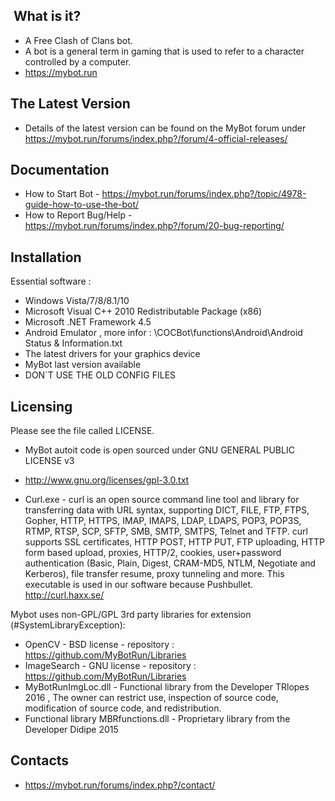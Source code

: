 ﻿﻿ What is it?
  -----------
- A Free Clash of Clans bot. 
- A bot is a general term in gaming that is used to refer to a character controlled by a computer.
- https://mybot.run

The Latest Version
  ------------------
- Details of the latest version can be found on the MyBot forum under https://mybot.run/forums/index.php?/forum/4-official-releases/

Documentation
  -------------
- How to Start Bot - https://mybot.run/forums/index.php?/topic/4978-guide-how-to-use-the-bot/
- How to Report Bug/Help - https://mybot.run/forums/index.php?/forum/20-bug-reporting/

Installation
  ------------
Essential software :
- Windows Vista/7/8/8.1/10
- Microsoft Visual C++ 2010 Redistributable Package (x86)
- Microsoft .NET Framework 4.5
- Android Emulator , more infor : \COCBot\functions\Android\Android Status & Information.txt
- The latest drivers for your graphics device
- MyBot last version available
- DON´T USE THE OLD CONFIG FILES

Licensing
  ---------
Please see the file called LICENSE.
- MyBot autoit code is open sourced under GNU GENERAL PUBLIC LICENSE v3
- http://www.gnu.org/licenses/gpl-3.0.txt

- Curl.exe - curl is an open source command line tool and library for transferring data with URL syntax, supporting DICT, FILE, FTP, FTPS, Gopher, HTTP, HTTPS, IMAP, IMAPS, LDAP, LDAPS, POP3, POP3S, RTMP, RTSP, SCP, SFTP, SMB, SMTP, SMTPS, Telnet and TFTP. curl supports SSL certificates, HTTP POST, HTTP PUT, FTP uploading, HTTP form based upload, proxies, HTTP/2, cookies, user+password authentication (Basic, Plain, Digest, CRAM-MD5, NTLM, Negotiate and Kerberos), file transfer resume, proxy tunneling and more. This executable is used in our software because Pushbullet.
  http://curl.haxx.se/

Mybot uses non-GPL/GPL 3rd party libraries for extension (#SystemLibraryException): 
- OpenCV - BSD license - repository : https://github.com/MyBotRun/Libraries
- ImageSearch - GNU license - repository : https://github.com/MyBotRun/Libraries
- MyBotRunImgLoc.dll - Functional library from the Developer TRlopes 2016 , The owner can restrict use, inspection of source code, modification of source code, and redistribution.
- Functional library MBRfunctions.dll - Proprietary library from the Developer Didipe 2015

Contacts
  --------
- https://mybot.run/forums/index.php?/contact/